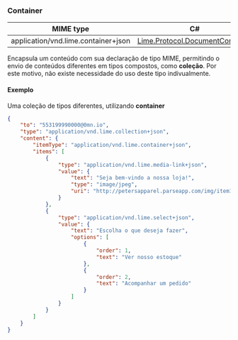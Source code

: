 ### Container

| MIME type                            | C#                                 |
|--------------------------------------|------------------------------------|
| application/vnd.lime.container+json | [Lime.Protocol.DocumentContainer](https://github.com/takenet/lime-csharp/blob/master/src/Lime.Protocol/DocumentContainer.cs) |

Encapsula um conteúdo com sua declaração de tipo MIME, permitindo o envio de conteúdos diferentes em tipos compostos, como **coleção**. Por este motivo, não existe necessidade do uso deste tipo indivualmente.

#### Exemplo
Uma coleção de tipos diferentes, utilizando **container**
```json
{
	"to": "553199990000@0mn.io",
	"type": "application/vnd.lime.collection+json",
	"content": {
		"itemType": "application/vnd.lime.container+json",
		"items": [
			{
				"type": "application/vnd.lime.media-link+json",
				"value": {
					"text": "Seja bem-vindo a nossa loja!",
					"type": "image/jpeg",
					"uri": "http://petersapparel.parseapp.com/img/item100-thumb.png"
				}
			},
			{
				"type": "application/vnd.lime.select+json",
				"value": {
					"text": "Escolha o que deseja fazer",
					"options": [
					    {
					        "order": 1,
					        "text": "Ver nosso estoque"
					    },
					    {
					        "order": 2,
					        "text": "Acompanhar um pedido"
					    }
					]
				}
			}			
		]
	}
}

```

